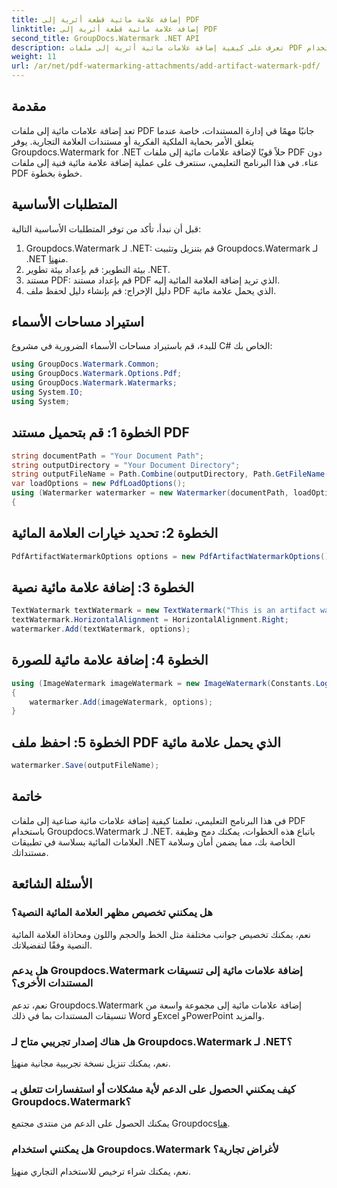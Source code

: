 ```yaml
---
title: إضافة علامة مائية قطعة أثرية إلى PDF
linktitle: إضافة علامة مائية قطعة أثرية إلى PDF
second_title: GroupDocs.Watermark .NET API
description: تعرف على كيفية إضافة علامات مائية أثرية إلى ملفات PDF بسهولة باستخدام Groupdocs.Watermark for .NET. حماية المستندات الخاصة بك بكل سهولة.
weight: 11
url: /ar/net/pdf-watermarking-attachments/add-artifact-watermark-pdf/
---
```

## مقدمة
تعد إضافة علامات مائية إلى ملفات PDF جانبًا مهمًا في إدارة المستندات، خاصة عندما يتعلق الأمر بحماية الملكية الفكرية أو مستندات العلامة التجارية. يوفر Groupdocs.Watermark for .NET حلاً قويًا لإضافة علامات مائية إلى ملفات PDF دون عناء. في هذا البرنامج التعليمي، سنتعرف على عملية إضافة علامة مائية فنية إلى ملفات PDF خطوة بخطوة.
## المتطلبات الأساسية
قبل أن نبدأ، تأكد من توفر المتطلبات الأساسية التالية:
1.  Groupdocs.Watermark لـ .NET: قم بتنزيل وتثبيت Groupdocs.Watermark لـ .NET من[هنا](https://releases.groupdocs.com/Watermark/net/).
2. بيئة التطوير: قم بإعداد بيئة تطوير .NET.
3. مستند PDF: قم بإعداد مستند PDF الذي تريد إضافة العلامة المائية إليه.
4. دليل الإخراج: قم بإنشاء دليل لحفظ ملف PDF الذي يحمل علامة مائية.

## استيراد مساحات الأسماء
للبدء، قم باستيراد مساحات الأسماء الضرورية في مشروع C# الخاص بك:
```csharp
using GroupDocs.Watermark.Common;
using GroupDocs.Watermark.Options.Pdf;
using GroupDocs.Watermark.Watermarks;
using System.IO;
using System;
```
## الخطوة 1: قم بتحميل مستند PDF
```csharp
string documentPath = "Your Document Path";
string outputDirectory = "Your Document Directory";
string outputFileName = Path.Combine(outputDirectory, Path.GetFileName(documentPath));
var loadOptions = new PdfLoadOptions();
using (Watermarker watermarker = new Watermarker(documentPath, loadOptions))
{
```
## الخطوة 2: تحديد خيارات العلامة المائية
```csharp
PdfArtifactWatermarkOptions options = new PdfArtifactWatermarkOptions();
```
## الخطوة 3: إضافة علامة مائية نصية
```csharp
TextWatermark textWatermark = new TextWatermark("This is an artifact watermark", new Font("Arial", 8));
textWatermark.HorizontalAlignment = HorizontalAlignment.Right;
watermarker.Add(textWatermark, options);
```
## الخطوة 4: إضافة علامة مائية للصورة
```csharp
using (ImageWatermark imageWatermark = new ImageWatermark(Constants.LogoBmp))
{
    watermarker.Add(imageWatermark, options);
}
```
## الخطوة 5: احفظ ملف PDF الذي يحمل علامة مائية
```csharp
watermarker.Save(outputFileName);
```

## خاتمة
في هذا البرنامج التعليمي، تعلمنا كيفية إضافة علامات مائية صناعية إلى ملفات PDF باستخدام Groupdocs.Watermark لـ .NET. باتباع هذه الخطوات، يمكنك دمج وظيفة العلامات المائية بسلاسة في تطبيقات .NET الخاصة بك، مما يضمن أمان وسلامة مستنداتك.
## الأسئلة الشائعة
### هل يمكنني تخصيص مظهر العلامة المائية النصية؟
نعم، يمكنك تخصيص جوانب مختلفة مثل الخط والحجم واللون ومحاذاة العلامة المائية النصية وفقًا لتفضيلاتك.
### هل يدعم Groupdocs.Watermark إضافة علامات مائية إلى تنسيقات المستندات الأخرى؟
نعم، تدعم Groupdocs.Watermark إضافة علامات مائية إلى مجموعة واسعة من تنسيقات المستندات بما في ذلك Word وExcel وPowerPoint والمزيد.
### هل هناك إصدار تجريبي متاح لـ Groupdocs.Watermark لـ .NET؟
 نعم، يمكنك تنزيل نسخة تجريبية مجانية من[هنا](https://releases.groupdocs.com/).
### كيف يمكنني الحصول على الدعم لأية مشكلات أو استفسارات تتعلق بـ Groupdocs.Watermark؟
 يمكنك الحصول على الدعم من منتدى مجتمع Groupdocs[هنا](https://forum.groupdocs.com/c/watermark/19).
### هل يمكنني استخدام Groupdocs.Watermark لأغراض تجارية؟
نعم، يمكنك شراء ترخيص للاستخدام التجاري من[هنا](https://purchase.groupdocs.com/buy).